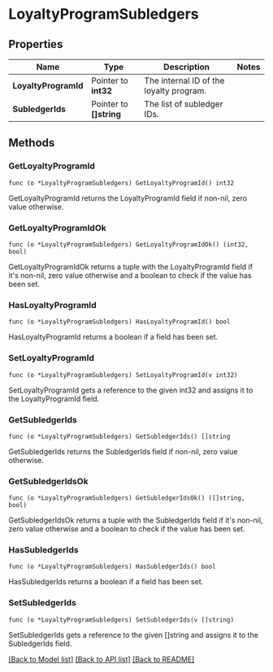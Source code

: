 # LoyaltyProgramSubledgers

## Properties

Name | Type | Description | Notes
------------ | ------------- | ------------- | -------------
**LoyaltyProgramId** | Pointer to **int32** | The internal ID of the loyalty program. | 
**SubledgerIds** | Pointer to **[]string** | The list of subledger IDs. | 

## Methods

### GetLoyaltyProgramId

`func (o *LoyaltyProgramSubledgers) GetLoyaltyProgramId() int32`

GetLoyaltyProgramId returns the LoyaltyProgramId field if non-nil, zero value otherwise.

### GetLoyaltyProgramIdOk

`func (o *LoyaltyProgramSubledgers) GetLoyaltyProgramIdOk() (int32, bool)`

GetLoyaltyProgramIdOk returns a tuple with the LoyaltyProgramId field if it's non-nil, zero value otherwise
and a boolean to check if the value has been set.

### HasLoyaltyProgramId

`func (o *LoyaltyProgramSubledgers) HasLoyaltyProgramId() bool`

HasLoyaltyProgramId returns a boolean if a field has been set.

### SetLoyaltyProgramId

`func (o *LoyaltyProgramSubledgers) SetLoyaltyProgramId(v int32)`

SetLoyaltyProgramId gets a reference to the given int32 and assigns it to the LoyaltyProgramId field.

### GetSubledgerIds

`func (o *LoyaltyProgramSubledgers) GetSubledgerIds() []string`

GetSubledgerIds returns the SubledgerIds field if non-nil, zero value otherwise.

### GetSubledgerIdsOk

`func (o *LoyaltyProgramSubledgers) GetSubledgerIdsOk() ([]string, bool)`

GetSubledgerIdsOk returns a tuple with the SubledgerIds field if it's non-nil, zero value otherwise
and a boolean to check if the value has been set.

### HasSubledgerIds

`func (o *LoyaltyProgramSubledgers) HasSubledgerIds() bool`

HasSubledgerIds returns a boolean if a field has been set.

### SetSubledgerIds

`func (o *LoyaltyProgramSubledgers) SetSubledgerIds(v []string)`

SetSubledgerIds gets a reference to the given []string and assigns it to the SubledgerIds field.


[[Back to Model list]](../README.md#documentation-for-models) [[Back to API list]](../README.md#documentation-for-api-endpoints) [[Back to README]](../README.md)


